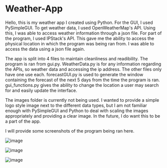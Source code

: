 # Weather-App

Hello, this is my weather app I created using Python. For the GUI, I used PySimpleGUI. To get weather data, I used OpenWeatherMap's API. Using this, I was able to access weather information through a json file. For part of the program, I used IPStack's API. This gave me the ability to access the physical location in which the program was being ran from. I was able to access the data using a json file again. 

The app is split into 4 files to maintain cleanliness and readibility. The program is ran from gui.py. WeatherData.py is for any information regarding the APIs, so weather data and accessing the ip address. The other files only have one use each. forecastGUI.py is used to generate the window containing the forecast of the next 5 days from the time the program is ran. gui_functions.py gives the ability to change the location a user may search for and easily update the interface. 

The images folder is currently not being used. I wanted to provide a simple logo style image next to the different data types, but I am not familiar enough with PySimpleGUI and Python to deal with scaling the images appropriately and providing a clear image. In the future, I do want this to be a part of the app.

I will provide some screenshots of the program being ran here. 

![image](https://github.com/kkinsey01/Weather-App/assets/104642932/cbb81486-6a7e-49ce-9cb4-6fbf3a6a42b9)

![image](https://github.com/kkinsey01/Weather-App/assets/104642932/9770b8e3-f54b-475d-a696-0f8c86b129b5)

![image](https://github.com/kkinsey01/Weather-App/assets/104642932/bc80f805-16a5-4dc7-a2fe-90a962aa2d80)
